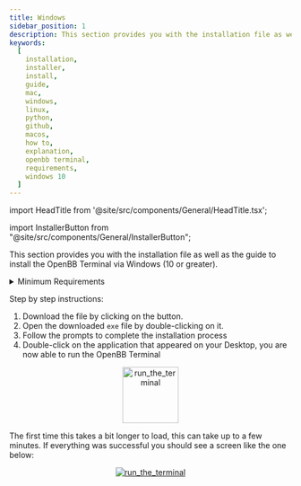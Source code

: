 ```yaml
---
title: Windows
sidebar_position: 1
description: This section provides you with the installation file as well as the guide to install the OpenBB Terminal via Windows (10 or greater).
keywords:
  [
    installation,
    installer,
    install,
    guide,
    mac,
    windows,
    linux,
    python,
    github,
    macos,
    how to,
    explanation,
    openbb terminal,
    requirements,
    windows 10
  ]
---
```


import HeadTitle from '@site/src/components/General/HeadTitle.tsx';

<HeadTitle title="Windows - Terminal | OpenBB Docs" />

import InstallerButton from "@site/src/components/General/InstallerButton";

This section provides you with the installation file as well as the guide to install the OpenBB Terminal via Windows (10 or greater).

<InstallerButton type="windows" href="https://github.com/OpenBB-finance/OpenBBTerminal/releases/download/v3.1.0/Windows.OpenBB.Terminal.v3.1.0.exe" label="Windows Installer" />

<details><summary>Minimum Requirements</summary>

- Windows 10 or newer
- Modern CPU (Intel or AMD processor made in the last 5 years)
- At least 4GB of RAM
- At least 5GB of free storage
- Internet connection (cable or 4G mobile)

</details>

Step by step instructions:

1. Download the file by clicking on the button.
2. Open the downloaded `exe` file by double-clicking on it.
3. Follow the prompts to complete the installation process
4. Double-click on the application that appeared on your Desktop, you are now able to run the OpenBB Terminal

<p align="center"><a target="_blank" href="https://openbb-web-assets.s3.amazonaws.com/docs/installation/icon.png"><img width="100" alt="run_the_terminal" src="https://openbb-web-assets.s3.amazonaws.com/docs/installation/icon.png"></img></a></p>

The first time this takes a bit longer to load, this can take up to a few minutes. If everything was successful you should see a screen like the one below:

<p align="center"><a target="_blank" href="https://user-images.githubusercontent.com/46355364/223194653-a21966e2-cd55-44da-95eb-7c66811f629b.png"><img alt="run_the_terminal" src="https://user-images.githubusercontent.com/46355364/223194653-a21966e2-cd55-44da-95eb-7c66811f629b.png"></img></a></p>
